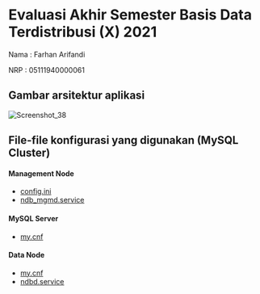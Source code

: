 # Evaluasi Akhir Semester Basis Data Terdistribusi (X) 2021

Nama  : Farhan Arifandi

NRP   : 05111940000061

## Gambar arsitektur aplikasi

![Screenshot_38](https://user-images.githubusercontent.com/70105993/146445858-15b15c0b-c63c-41e5-993f-da4d23e2094d.png)

## File-file konfigurasi yang digunakan (MySQL Cluster)
#### Management Node
- [config.ini](https://github.com/farfnd/EAS-BDT/blob/master/__Config%20MySQL%20Cluster/Management%20Node/config.ini)
- [ndb_mgmd.service](https://github.com/farfnd/EAS-BDT/blob/master/__Config%20MySQL%20Cluster/Management%20Node/ndb_mgmd.service)

#### MySQL Server
- [my.cnf](https://github.com/farfnd/EAS-BDT/blob/master/__Config%20MySQL%20Cluster/MySQL%20Server/my.cnf)

#### Data Node
- [my.cnf](https://github.com/farfnd/EAS-BDT/blob/master/__Config%20MySQL%20Cluster/Data%20Node/my.cnf)
- [ndbd.service](https://github.com/farfnd/EAS-BDT/blob/master/__Config%20MySQL%20Cluster/Data%20Node/ndbd.service)
